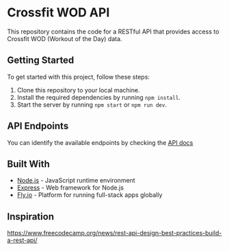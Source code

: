 # Crossfit WOD API

This repository contains the code for a RESTful API that provides access to Crossfit WOD (Workout of the Day) data.

## Getting Started

To get started with this project, follow these steps:

1. Clone this repository to your local machine.
2. Install the required dependencies by running `npm install`.
3. Start the server by running `npm start` or `npm run dev`.

## API Endpoints

You can identify the available endpoints by checking the [API docs](https://crossfit-wod-api.fly.dev/api/v1/docs/)

## Built With

- [Node.js](https://nodejs.org/en/) - JavaScript runtime environment
- [Express](https://expressjs.com/) - Web framework for Node.js
- [Fly.io](https://fly.io/) - Platform for running full-stack apps globally

## Inspiration

https://www.freecodecamp.org/news/rest-api-design-best-practices-build-a-rest-api/
